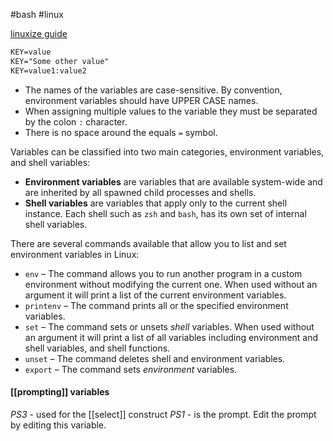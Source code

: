 #bash #linux 

[linuxize guide](https://linuxize.com/post/how-to-set-and-list-environment-variables-in-linux/)

```txt
KEY=value
KEY="Some other value"
KEY=value1:value2
```

-   The names of the variables are case-sensitive. By convention, environment variables should have UPPER CASE names.
-   When assigning multiple values to the variable they must be separated by the colon `:` character.
-   There is no space around the equals `=` symbol.

Variables can be classified into two main categories, environment variables, and shell variables:
- **Environment variables** are variables that are available system-wide and are inherited by all spawned child processes and shells.
- **Shell variables** are variables that apply only to the current shell instance. Each shell such as `zsh` and `bash`, has its own set of internal shell variables.

There are several commands available that allow you to list and set environment variables in Linux:

-   `env` – The command allows you to run another program in a custom environment without modifying the current one. When used without an argument it will print a list of the current environment variables.
-   `printenv` – The command prints all or the specified environment variables.
-   `set` – The command sets or unsets *shell* variables. When used without an argument it will print a list of all variables including environment and shell variables, and shell functions.
-   `unset` – The command deletes shell and environment variables.
-   `export` – The command sets *environment* variables.

#### [[prompting]] variables
*PS3* - used for the [[select]] construct
*PS1* - is the prompt. Edit the prompt by editing this variable.

